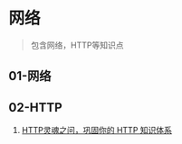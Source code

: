 # 网络
> 包含网络，HTTP等知识点

## 01-网络

## 02-HTTP

1. [HTTP灵魂之问，巩固你的 HTTP 知识体系](https://juejin.im/post/5e7adf47e51d4527261543b5)





